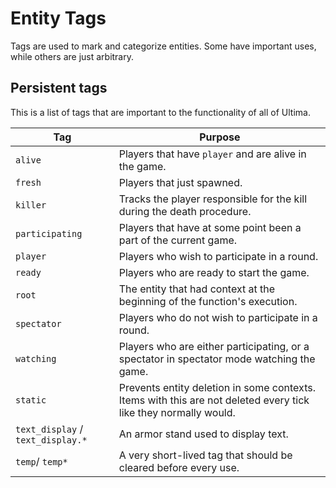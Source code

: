 # Entity Tags

Tags are used to mark and categorize entities. Some have important uses, while others are just arbitrary.

## Persistent tags

This is a list of tags that are important to the functionality of all of Ultima.

Tag|Purpose
-|-
`alive`|Players that have `player` and are alive in the game.
`fresh`|Players that just spawned.
`killer`|Tracks the player responsible for the kill during the death procedure.
`participating`|Players that have at some point been a part of the current game.
`player`|Players who wish to participate in a round.
`ready`|Players who are ready to start the game.
`root`|The entity that had context at the beginning of the function's execution.
`spectator`|Players who do not wish to participate in a round.
`watching`|Players who are either participating, or a spectator in spectator mode watching the game.
`static`|Prevents entity deletion in some contexts. Items with this are not deleted every tick like they normally would.
`text_display` / `text_display.*`|An armor stand used to display text.
`temp`/ `temp*`|A very short-lived tag that should be cleared before every use.
